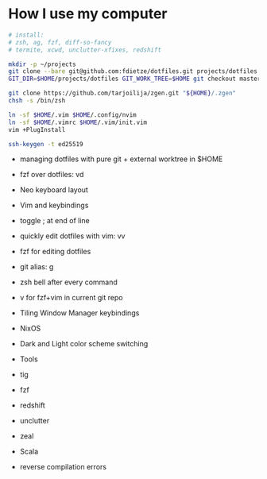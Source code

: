 # How I use my computer

```bash
# install:
# zsh, ag, fzf, diff-so-fancy
# termite, xcwd, unclutter-xfixes, redshift

mkdir -p ~/projects
git clone --bare git@github.com:fdietze/dotfiles.git projects/dotfiles
GIT_DIR=$HOME/projects/dotfiles GIT_WORK_TREE=$HOME git checkout master

git clone https://github.com/tarjoilija/zgen.git "${HOME}/.zgen"
chsh -s /bin/zsh

ln -sf $HOME/.vim $HOME/.config/nvim
ln -sf $HOME/.vimrc $HOME/.vim/init.vim
vim +PlugInstall

ssh-keygen -t ed25519
```

* managing dotfiles with pure git + external worktree in $HOME
* fzf over dotfiles: vd
* Neo keyboard layout
* Vim and keybindings
 * toggle ; at end of line
* quickly edit dotfiles with vim: vv
* fzf for editing dotfiles
* git alias: g
* zsh bell after every command
* v for fzf+vim in current git repo
* Tiling Window Manager keybindings
* NixOS
* Dark and Light color scheme switching
* Tools
 * tig
 * fzf
 * redshift
 * unclutter
 * zeal

* Scala
 * reverse compilation errors
